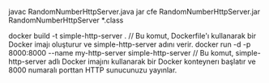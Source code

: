 javac RandomNumberHttpServer.java
jar cfe RandomNumberHttpServer.jar RandomNumberHttpServer *.class

docker build -t simple-http-server . // Bu komut, Dockerfile'ı kullanarak bir Docker imajı oluşturur ve simple-http-server adını verir.
docker run -d -p 8000:8000 --name my-http-server simple-http-server // Bu komut, simple-http-server adlı Docker imajını kullanarak bir Docker konteynerı başlatır ve 8000 numaralı porttan HTTP sunucunuzu yayınlar.